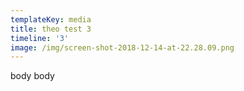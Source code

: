 ```yaml
---
templateKey: media
title: theo test 3
timeline: '3'
image: /img/screen-shot-2018-12-14-at-22.28.09.png
---
```

body body
